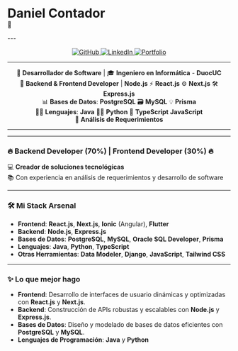 <p align="center">
  <h1 style="font-weight: bold; margin: 0;">Daniel Contador</h1> 👋
</p>
---

<p align="center">
  <a href="https://github.com/DanielContador">
    <img src="https://img.shields.io/badge/GitHub-%23121011.svg?style=for-the-badge&logo=github&logoColor=white" alt="GitHub" />
  </a>
  <a href="https://www.linkedin.com/in/dcontador">
    <img src="https://img.shields.io/badge/LinkedIn-%230077B5.svg?style=for-the-badge&logo=linkedin&logoColor=white" alt="LinkedIn" />
  </a>
  <a href="https://portafoliodanielcontador.my.canva.site/dcontadorportafolio">
    <img src="https://img.shields.io/badge/Portfolio-%23000000.svg?style=for-the-badge&logo=html5&logoColor=white" alt="Portfolio" />
  </a>
</p>

---

<p align="center">
  🚀 <strong>Desarrollador de Software</strong> | 🎓 <strong>Ingeniero en Informática</strong> - <strong>DuocUC</strong><br>
  🔧 <strong>Backend & Frontend Developer</strong> | <strong>Node.js</strong> ⚡ <strong>React.js</strong> ⚙️ <strong>Next.js</strong> 🛠️ <strong>Express.js</strong><br>
  📊 <strong>Bases de Datos</strong>: <strong>PostgreSQL</strong> 🗃️ <strong>MySQL</strong> 💡 <strong>Prisma</strong><br>
  🧑‍💻 <strong>Lenguajes</strong>: <strong>Java</strong> 🧑‍💻 <strong>Python</strong> 🎯 <strong>TypeScript</strong> <strong>JavaScript</strong><br>
  💬 <strong>Análisis de Requerimientos</strong>
</p>

---


---


### 🔥 **Backend Developer (70%) | Frontend Developer (30%)** 🔥

💻 **Creador de soluciones tecnológicas**  
📚 Con experiencia en análisis de requerimientos y desarrollo de software

---

### 🛠 **Mi Stack Arsenal**  
- **Frontend**: **React.js**, **Next.js**, **Ionic** (Angular), **Flutter**  
- **Backend**: **Node.js**, **Express.js**  
- **Bases de Datos**: **PostgreSQL**, **MySQL**, **Oracle SQL Developer**, **Prisma**  
- **Lenguajes**: **Java**, **Python**, **TypeScript**  
- **Otras Herramientas**: **Data Modeler**, **Django**, **JavaScript**, **Tailwind CSS**

---

### ✨ **Lo que mejor hago**  
- **Frontend**: Desarrollo de interfaces de usuario dinámicas y optimizadas con **React.js** y **Next.js**.
- **Backend**: Construcción de APIs robustas y escalables con **Node.js** y **Express.js**.
- **Bases de Datos**: Diseño y modelado de bases de datos eficientes con **PostgreSQL** y **MySQL**.
- **Lenguajes de Programación**: **Java** y **Python** 

